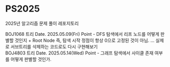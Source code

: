 # PS2025
2025년 알고리즘 문제 풀이 레포지토리

BOJ1068 트리 Date. 2025.05.09(Fri)
Point - DFS 탐색에서 리프 노드를 어떻게 판별할 것인지 + Root Node 즉, 탐색 시작 정점이 항상 0으로 고정된 것이 아님.
... 실제로 서브트리를 삭제하는 코드로도 다시 구현해보기
<br>
BOJ4803 트리 Date. 2025.05.14(Wed)
Point - 그래프 탐색에서 사이클 존재 여부를 어떻게 판별할 것인가.
